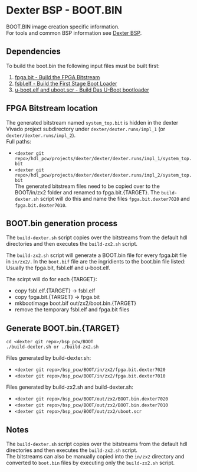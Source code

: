 # Dexter BSP - BOOT.BIN
BOOT.BIN image creation specific information.  
For tools and common BSP information see [Dexter BSP](build_bsp.md).

## Dependencies
To build the boot.bin the following input files must be built first:
1. [fpga.bit - Build the FPGA Bitstream](build_hdl.md)
2. [fsbl.elf - Build the First Stage Boot Loader](build_fsbl.md)
3. [u-boot.elf and uboot.scr - Build Das U-Boot bootloader](build_bsp_uboot.md)

## FPGA Bitstream location
The generated bitstream named `system_top.bit` is hidden in the dexter Vivado project subdirectory
under `dexter/dexter.runs/impl_1` (or `dexter/dexter.runs/impl_2`).  
Full paths:  
- `<dexter git repo>/hdl_pcw/projects/dexter/dexter/dexter.runs/impl_1/system_top.bit`  
- `<dexter git repo>/hdl_pcw/projects/dexter/dexter/dexter.runs/impl_2/system_top.bit`  
The generated bitstream files need to be copied over to the BOOT/in/zx2 folder and renamed to fpga.bit.{TARGET}.
The `build-dexter.sh` script will do this and name the files `fpga.bit.dexter7020` and `fpga.bit.dexter7010`.

## BOOT.bin generation process
The `build-dexter.sh` script copies over the bitstreams from the default hdl directories
and then executes the `build-zx2.sh` script.  

The `build-zx2.sh` script will generate a BOOT.bin file for every fpga.bit file in `in/zx2/`.
In the `boot.bif` file are the ingridients to the boot.bin file listed: 
Usually the fpga.bit, fsbl.elf and u-boot.elf.  

The scirpt will do for each {TARGET}:
- copy fsbl.elf.{TARGET} -> fsbl.elf
- copy fpga.bit.{TARGET} -> fpga.bit
- mkbootimage boot.bif out/zx2/boot.bin.{TARGET}
- remove the temporary fsbl.elf and fpga.bit files

## Generate BOOT.bin.{TARGET}
```
cd <dexter git repo>/bsp_pcw/BOOT
./build-dexter.sh or ./build-zx2.sh
```

Files generated by build-dexter.sh:  
- `<dexter git repo>/bsp_pcw/BOOT/in/zx2/fpga.bit.dexter7020`
- `<dexter git repo>/bsp_pcw/BOOT/in/zx2/fpga.bit.dexter7010`

Files generated by build-zx2.sh and build-dexter.sh:  
- `<dexter git repo>/bsp_pcw/BOOT/out/zx2/BOOT.bin.dexter7020`
- `<dexter git repo>/bsp_pcw/BOOT/out/zx2/BOOT.bin.dexter7010`
- `<dexter git repo>/bsp_pcw/BOOT/out/zx2/uboot.scr`

## Notes
The `build-dexter.sh` script copies over the bitstreams from the default hdl directories
and then executes the `build-zx2.sh` script.  
The bitstreams can also be manually copied into the `in/zx2` directory and converted
to `boot.bin` files by executing only the `build-zx2.sh` script.
